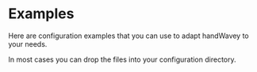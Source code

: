 # Examples

Here are configuration examples that you can use to adapt handWavey to your needs.

In most cases you can drop the files into your configuration directory.
